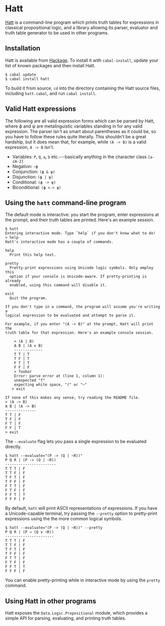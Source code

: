 Hatt
====

[Hatt] is a command-line program which prints truth tables for expressions in
classical propositional logic, and a library allowing its parser, evaluator and
truth table generator to be used in other programs.


Installation
------------

Hatt is available from [Hackage]. To install it with `cabal-install`, update
your list of known packages and then install Hatt.

    $ cabal update
    $ cabal install hatt

To build it from source, `cd` into the directory containing the Hatt source
files, including `hatt.cabal`, and run `cabal install`.


Valid Hatt expressions
----------------------

The following are all valid expression forms which can be parsed by Hatt, where
ϕ and ψ are metalinguistic variables standing in for any valid expression. The
parser isn't as smart about parentheses as it could be, so you have to follow
these rules quite literally. This shouldn't be a great hardship, but it does
mean that, for example, while `(A -> B)` is a valid expression, `A -> B` isn't.

* Variables: `P`, `Q`, `a`, `b` etc.---basically anything in the character
  class `[a-zA-Z]`
* Negation: `~ϕ`
* Conjunction: `(ϕ & ψ)`
* Disjunction: `(ϕ | ψ)`
* Conditional: `(ϕ -> ψ)`
* Biconditional: `(ϕ <-> ψ)`


Using the `hatt` command-line program
-------------------------------------

The default mode is interactive: you start the program, enter expressions at
the prompt, and their truth tables are printed. Here's an example session.

    $ hatt
    Entering interactive mode. Type `help` if you don't know what to do!
    > help
    Hatt's interactive mode has a couple of commands.
    
    help
      Print this help text.
    
    pretty
      Pretty-print expressions using Unicode logic symbols. Only employ this
      option if your console is Unicode-aware. If pretty-printing is already
      enabled, using this command will disable it.
    
    exit
      Quit the program.
    
    If you don't type in a command, the program will assume you're writing a
    logical expression to be evaluated and attempt to parse it.
    
    For example, if you enter "(A -> B)" at the prompt, Hatt will print the
    truth table for that expression. Here's an example console session.
    
        > (A | B)
        A B | (A ∨ B)
        -------------
        T T | T
        T F | T
        F T | T
        F F | F
        > foobar
        Error: parse error at (line 1, column 1):
        unexpected "f"
        expecting white space, "(" or "~"
       > exit
    
    If none of this makes any sense, try reading the README file.
    > (A -> B)
    A B | (A -> B)
    --------------
    T T | F
    T F | F
    F T | F
    F F | T
    > exit

The `--evaluate` flag lets you pass a single expression to be evaluated
directly.

    $ hatt --evaluate="(P -> (Q | ~R))"
    P Q R | (P -> (Q | ~R))
    -----------------------
    T T T | F
    T T F | F
    T F T | F
    T F F | F
    F T T | F
    F T F | F
    F F T | T
    F F F | F

By default, `hatt` will print ASCII representations of expressions. If you have
a Unicode-capable terminal, try passing the `--pretty` option to pretty-print
expressions using the the more common logical symbols.

    $ hatt --evaluate="(P -> (Q | ~R))" --pretty
    P Q R | (P → (Q ∨ ¬R))
    ----------------------
    T T T | F
    T T F | F
    T F T | F
    T F F | F
    F T T | F
    F T F | F
    F F T | T
    F F F | F

You can enable pretty-printing while in interactive mode by using the `pretty`
command.


Using Hatt in other programs
----------------------------

Hatt exposes the `Data.Logic.Propositional` module, which provides a simple API
for parsing, evaluating, and printing truth tables.


[Hatt]:    http://extralogical.net/projects/hatt
[Hackage]: http://hackage.haskell.org/
